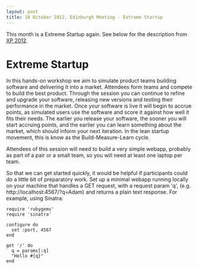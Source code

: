 ```yaml
---
layout: post
title: 18 October 2012, Edinburgh Meeting - Extreme Startup
---
```


This month is a Extreme Startup again.  See below for the description from [XP 2012](http://xp2011.org/content.apthisId=185&contentId=184).

Extreme Startup
===============


In this hands-on workshop we aim to simulate product teams building
software and delivering it into a market. Attendees form teams and
compete to build the best product. Through the session you can
continue to refine and upgrade your software, releasing new versions
and testing their performance in the market. Once your software is
live it will begin to accrue points, as simulated users use the
software and score it against how well it fits their needs. The
earlier you release your software, the sooner you will start accruing
points, and the earlier you can learn something about the market,
which should inform your next iteration. In the lean startup movement,
this is know as the Build-Measure-Learn cycle.

Attendees of this session will need to build a very simple webapp,
probably as part of a pair or a small team, so you will need at least
one laptop per team.

So that we can get started quickly, it would be helpful if
participants could do a little bit of preparatory work. Set up a
minimal webapp running locally on your machine that handles a GET
request, with a request param 'q', (e.g.
http://localhost:4567/?q=Adam) and returns a plain text response. For
example, using Sinatra:

    require 'rubygems'
    require 'sinatra'

    configure do
      set :port, 4567
    end

    get '/' do
      q = params[:q]
      "Hello #{q}"
    end

